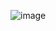 ![image](https://user-images.githubusercontent.com/71376506/104119490-b420e880-5340-11eb-96dc-81ab671447b1.png)
